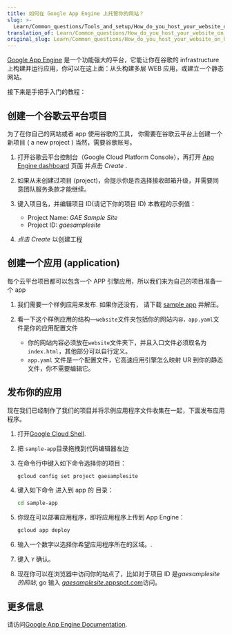 ```yaml
---
title: 如何在 Google App Engine 上托管你的网站？
slug: >-
  Learn/Common_questions/Tools_and_setup/How_do_you_host_your_website_on_Google_App_Engine
translation_of: Learn/Common_questions/How_do_you_host_your_website_on_Google_App_Engine
original_slug: Learn/Common_questions/How_do_you_host_your_website_on_Google_App_Engine
---
```


[Google App Engine](https://cloud.google.com/appengine/) 是一个功能强大的平台，它能让你在谷歌的 infrastructure 上构建并运行应用，你可以在这上面：从头构建多层 WEB 应用，或建立一个静态网站。

接下来是手把手入门的教程：

## 创建一个谷歌云平台项目

为了在你自己的网站或者 app 使用谷歌的工具， 你需要在谷歌云平台上创建一个新项目 ( a new project ) 当然，需要谷歌账号。

1.  打开谷歌云平台控制台（Google Cloud Platform Console），再打开 [App Engine dashboard](https://console.cloud.google.com/projectselector/appengine) 页面 并点击 _Create_ .
2.  如果从未创建过项目 (project)，会提示你是否选择接收邮箱升级，并需要同意团队服务条款才能继续。
3.  键入项目名，并编辑项目 ID(请记下你的项目 ID)
    本教程的示例值：

    - Project Name: _GAE Sample Site_
    - Project ID: _gaesamplesite_

4.  _点击 Create_ 以创建工程

## 创建一个应用 (application)

每个云平台项目都可以包含一个 APP 引擎应用，所以我们来为自己的项目准备一个 app

1.  我们需要一个样例应用来发布. 如果你还没有， 请下载 [sample app](http://gaesamplesite.appspot.com/downloads.html) 并解压。
2.  看一下这个样例应用的结构—`website`文件夹包括你的网站内`容，app.yaml`文件是你的应用配置文件

    - 你的网站内容必须放在`website`文件夹下，并且入口文件必须取名为`index.html`，其他部分可以自行定义。
    - `app.yaml` 文件是一个配置文件，它高速应用引擎怎么映射 UR 到你的静态文件，你不需要编辑它。

## 发布你的应用

现在我们已经制作了我们的项目并将示例应用程序文件收集在一起，下面发布应用程序。

1.  打开[Google Cloud Shell](https://console.cloud.google.com/cloudshell/editor).
2.  把 `sample-app`目录拖拽到代码编辑器左边
3.  在命令行中键入如下命令选择你的项目：

    ```bash
    gcloud config set project gaesamplesite
    ```

4.  键入如下命令 进入到 app 的 目录：

    ```bash
    cd sample-app
    ```

5.  你现在可以部署应用程序，即将应用程序上传到 App Engine：

    ```bash
    gcloud app deploy
    ```

6.  输入一个数字以选择你希望应用程序所在的区域。.
7.  键入 `Y` 确认。
8.  现在你可以在浏览器中访问你的站点了，比如对于项目 ID 是*gaesamplesite 的网站*, go 输入 [_gaesamplesite_.appspot.com](http://gaesamplesite.appspot.com/)访问。

## 更多信息

请访问[Google App Engine Documentation](https://cloud.google.com/appengine/docs/).
